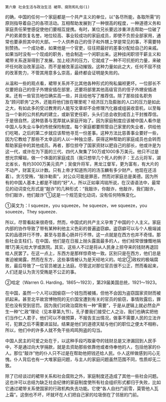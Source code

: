     第六章 社会生活与政治生活 裙带、腐败和礼俗(1) 

   的确，中国的任何一个家庭都是一个共产主义的单位，以“各尽所能，各取所需”的原则指导着自己的各项活动。互相帮助发展到了一种很高的程度，一种道德义务和家庭责任荣誉感促使他们要相互提携。有时，某位兄长要远涉重洋去帮助一位破了产的弟弟恢复名誉。地位较高、事业较成功的家庭成员，即使不负担全部家用，通常也要承担其中的大部。一个人供养自己的侄子和外甥上学是常见的事，不需要特别赞扬。一个成功者，如果他是一个官吏，往往把最好的差事分配给自己的亲戚。如果当时没有一个现成的职务，他会制造一个闲职出来。这种挂闲职领干薪主义和裙带关系逐渐得到了发展。加上经济的压力，它就成了一种不可抗拒的力量，来破坏任何政治改革运动，而不是被改革运动摧毁。这种力量如此之大，任何不屈不挠的改革势力，不管其用意多么崇高，最终都会证明是失败的。

   从温和一些的观点看，裙带关系并不比其他各种形式的徇私偏袒更坏。一位部长不仅要把自己的侄子外甥安插在部里，还要将部里其他高级官员的侄子外甥安插进来。还有一些官员地位确实高一些，并且给他写了推荐信。除了那些挂名职务及“顾问职务”之外，还能将他们放在哪里呢？经济压力及膨胀的人口的压力是如此之大，有如此多的受过教育的人能写文章却不会修理汽化器或组装收音机，以至每当一个新的公共机构的建立，或新官吏任职，头头们总会收到成百上干封推荐信。于是很自然，这种慈善与宽厚就从家庭开始了。因为家庭制度应该被中国人看作是中国人与失业斗争的传统保险制度。每个家庭都要照管自己家里的失业者，供给他们吃喝，之后的第二步就应该帮他寻觅一份差事。这种方法比慈善事业要好一些，因为它教给了那些不太幸运的人以一种独立感，获得这种帮助的家庭成员也会转而帮助家庭中的其他成员。再者，那位掠夺了国家资财以肥自己的部长，他或许是为这一代，或许在为下面的三代、四代人聚集了50万或1000多万美元。他只不过是想光宗耀祖，做一个体面的家庭成员（我只想举几个死人的例子：王占元将军，湖北省长，有约3000万美元资产；吴俊升将军，黑龙江督军，更为富有，有大片的不动产，财富无以计数。只有上帝才知道热河的汤玉麟有多少财产。他现在还活着）。贪污受贿，“敲诈勒索”，对公众可能是罪恶，然而对家庭总是美德。因为所有的中国人基本上都是不错的“好”人，所以正如辜鸿铭所说，在汉语语法中，最常见的动词变化形式是“敲诈”的几种形式：“我敲诈，你敲诈，他敲诈，我们敲诈，你们敲诈，他们敲诈”①这是一个规范变化动词，没有任何特殊变化。

   ①英文为：I squeeze，you squeeze，he squeeze，we squeeze，you soueeze，They squeeze．

   所以，尽管看起来很奇怪，然而，中国式的共产主义孕育了中国的个人主义。家庭内部的协作导致了带有某种利他主义色彩的普遍盗窃癖。盗窃癖可以与个人极端诚实的品德并行不悖，甚至与慈善心肠并行不悖。这一点就是在西方也并不奇怪。那些社会支柱们，在中国，他们是在日报上抛头露面最多的人，他们经常很慷慨地捐赠1万美元给大学或医院。其实，这些人不过是将从人民身上掠夺来的钱财再退回给人民罢了。在这一点上，东西方是那样惊奇地一致。区别只是在西方，他们总是害迫被揭露，然而在东方，这些事情被认为是天经地义的。哈定②政权的极端腐败，最后导致了一位官员被送上法庭。尽管这对那位官员很不公正，然而看起来，人们还是认为贪污受贿是不公正的事。

   ②哈定（Warren G. Harding，1865～1923），第29届美国总统，1921～1923。

   在中国，虽然一个人可以因偷窃一个钱包而被捕，但他不会因为盗窃国家资财而被抓起来。甚至北平故宫博物院的无价国宝遭到有关的官员的偷窃，事情败露后，罪犯也没有受到惩罚。因为我们对政治腐败有一种“需要”，于是从逻辑上就必然会产生一种“仁政”理论（见本章第九节）。孔子要我们接受仁人之治，我们也确实把他们当作仁人君子，他们可以不做预算，不报告支出情况，做事不需要人民的立法许可，犯罪之后不需要进监狱。结果是他们的道德天赋与他们的职位之便太不相称，所以，他们中的许多人就不免干些鸡鸣狗盗的勾当。

   中国人民主的可爱之处在于，以这种手段巧取豪夺的钱财总是又渗漏回到人民手中，不是通过向大学捐款，就是去资助那些依靠他或者侍奉他的人，包括他家的仆人。那位“敲诈”他的仆人只不过是在帮助他把钱还给人民。仆人这样做感到问心无愧。仆人背后也有一大堆家庭问题，与主人的家庭问题虽然范围不同，性质却无二致。

   除了已经谈过的裙带关系和社会腐败之外，家庭制度还造成了其他一些社会问题。这也许可以总结为缺乏社会纪律的家庭制度使所有社会组织形式都归于失败，比如它通过裙带关系使国家的行政机构失去功能。它使“各人自扫门前雪，莫管他人瓦上霜”。这倒也不坏，坏就坏在人们把自己家的垃圾倒在了邻居的门前。

